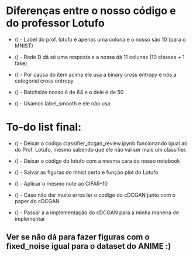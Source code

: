 # Diferenças entre o nosso código e do professor Lotufo

* () - Label do prof. lotufo é apenas uma coluna e o nosso são 10 (para o MNIST)

* () - Rede D dá só uma resposta e a nossa dá 11 colunas (10 classes + 1 fake)

* () - Por causa do item acima ele usa a binary cross entropy e nós a categorial cross entropy

* () - Batchsize nosso é de 64 e o dele é de 50

* () - Usamos label_smooth e ele não usa


# To-do list final:


* () - Deixar o codigo classifier_dcgan_review.ipynb funcionando igual ao do Prof. Lotufo,
    mesmo sabendo que ele não vai ser mais um classifier.

* () - Deixar o código do lotufo com a mesma cara do nosso notebook

* () - Salvar as figuras do mnist certo e função plot do Lotufo

* () - Aplicar o mesmo note ao CIFAR-10

* () - Caso não der muito erros ler o codigo do cDCGAN junto com o paper do cDCGAN

* () - Passar a a implementação do cDCGAN para a minha maneira de implementar

## Ver se não dá para fazer figuras com o fixed_noise igual para o dataset do ANIME :)